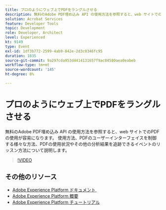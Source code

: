 ```yaml
---
title: プロのようにウェブ上でPDFをラングルさせる
description: 無料のAdobe PDF埋め込み API の使用方法を参照すると、web サイトでのPDFの使用が容易になります。 使用方法、PDFのユーザーインターフェイスを制御する様々な方法、PDFの使用状況やその他の分析結果を追跡できるイベントのリッスン方法について説明します。
solution: Acrobat Services
feature: Developer Tools
topic: Development
role: Developer, Architect
level: Experienced
kt: 9149
type: Event
exl-id: 1df3b772-2599-4ab9-842e-2d3c0346fc95
duration: 1835
source-git-commit: 9a297cda953d4414131657f9ac84580aea0eabeb
workflow-type: tm+mt
source-wordcount: '145'
ht-degree: 8%

---
```


# プロのようにウェブ上でPDFをラングルさせる

無料のAdobe PDF埋め込み API の使用方法を参照すると、web サイトでのPDFの使用が容易になります。 使用方法、PDFのユーザーインターフェイスを制御する様々な方法、PDFの使用状況やその他の分析結果を追跡できるイベントのリッスン方法について説明します。


>[!VIDEO](https://video.tv.adobe.com/v/337602/?quality=12&learn=on&hidetitle=true)

## その他のリソース

- [Adobe Experience Platform ドキュメント &#x200B;](https://experienceleague.adobe.com/docs/experience-platform.html?lang=ja)
- [Adobe Experience Platform 概要](https://experienceleague.adobe.com/docs/experience-platform/landing/home.html?lang=ja)
- [Adobe Experience Platform チュートリアル](https://experienceleague.adobe.com/docs/platform-learn/tutorials/overview.html?lang=ja)

